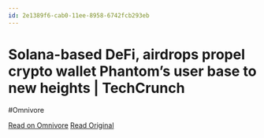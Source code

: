 ```yaml
---
id: 2e1389f6-cab0-11ee-8958-6742fcb293eb
---
```


# Solana-based DeFi, airdrops propel crypto wallet Phantom’s user base to new heights | TechCrunch
#Omnivore

[Read on Omnivore](https://omnivore.app/me/solana-based-de-fi-airdrops-propel-crypto-wallet-phantom-s-user--18da4337758)
[Read Original](https://techcrunch.com/2024/02/13/solana-crypto-wallet-phantom-userbase/)

